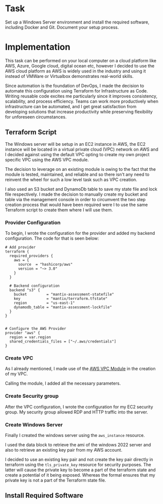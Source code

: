 # Task

Set up a Windows Server environment and install the required software, including Docker and Git. Document your setup process.

# Implementation

This task can be performed on your local computer on a cloud platform like AWS, Azure, Google cloud, digital ocean etc, however I decided to use the AWS cloud platform as AWS is widely used in the industry and using it instead of VMWare or Virtualbox demonstrates real-world skills.

Since automation is the foundation of DevOps, I made the decision to automate this configuration using Terraform for Infrastructure as Code. Writing reusable code excites me particularly since it improves consistency, scalability, and process efficiency. Teams can work more productively when infrastructure can be automated, and I get great satisfaction from developing solutions that increase productivity while preserving flexibility for unforeseen circumstances.

## Terraform Script

The Windows server will be setup in an EC2 instance in AWS, the EC2 instance will be located in a virtual private cloud (VPC) network on AWS and I decided against using the default VPC opting to create my own project specific VPC using the AWS VPC module.

The decision to leverage on an existing module is owing to the fact that the module is tested, maintained, and reliable and so there isn't any need to reinvent the wheel for such a low level task such as VPC creation.

I also used an S3 bucket and DynamoDb table to save my state file and lock file respectively. I made the decision to manually create my bucket and table via the management console in order to circumvent the two step creation process that would have been required were I to use the same Terraform script to create them where I will use them.

### Provider Configuration

To begin, I wrote the configuration for the provider and added my backend configuration. The code for that is seen below:

```hcl
# Add provider
terraform {
  required_providers {
    aws = {
      source  = "hashicorp/aws"
      version = "~> 3.0"
    }
  }

  # Backend configuration
  backend "s3" {
    bucket         = "mantix-assessment-statefile"
    key            = "mantix/terraform.tfstate"
    region         = "us-east-1"
    dynamodb_table = "mantix-assessment-lockfile"
  }
}


# Configure the AWS Provider
provider "aws" {
  region = var.region
  shared_credentials_files = ["~/.aws/credentials"]
}
```

### Create VPC 

As I already mentioned, I made use of the [AWS VPC Module](https://registry.terraform.io/modules/terraform-aws-modules/vpc/aws/latest) in the creation of my VPC. 

Calling the module, I added all the necessary parameters.

### Create Security group

After the VPC configuration, I wrote the configuration for my EC2 security group. My security group allowed RDP and HTTP traffic into the server.

### Create Windows Server

Finally I created the windows server using the `aws_instance` resource. 

I used the data block to retrieve the ami of the windows 2022 server and also to retrieve an existing key pair from my AWS account.

I decided to use an existing key pair and not create the key pair directly in terraform using the `tls_private_key` resource for security purposes. The latter will cause the private key to become a part of the terraform state and create a potential of it being exposed. Whereas the formal ensures that my private key is not a part of the Terraform state file.

## Install Required Software

